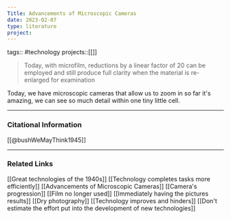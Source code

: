 ```yaml
---
Title: Advancements of Microscopic Cameras
date: 2023-02-07
type: literature
project:
---
```

tags:: #technology
projects::[[]]

> Today, with microfilm, reductions by a linear factor of 20 can be employed and still produce full clarity when the material is re-enlarged for examination

Today, we have microscopic cameras that allow us to zoom in so far it's amazing, we can see so much detail within one tiny little cell.

---
### Citational Information

[[@bushWeMayThink1945]]

---

### Related Links

[[Great technologies of the 1940s]]
[[Technology completes tasks more efficiently]]
[[Advancements of Microscopic Cameras]]
[[Camera's progression]]
[[Film no longer used]]
[[Immediately having the pictures results]]
[[Dry photography]]
[[Technology improves and hinders]]
[[Don't estimate the effort put into the development of new technologies]]
